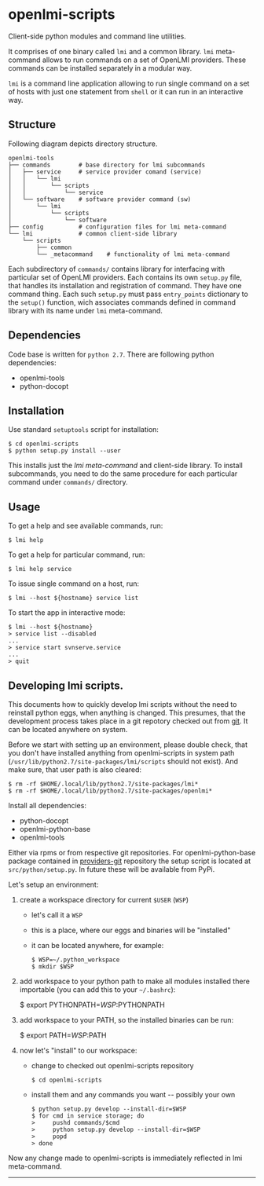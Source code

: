 openlmi-scripts
===============
Client-side python modules and command line utilities.

It comprises of one binary called `lmi` and a common library. `lmi`
meta-command allows to run commands on a set of OpenLMI providers. These
commands can be installed separately in a modular way.

`lmi` is a command line application allowing to run single command on a set
of hosts with just one statement from `shell` or it can run in an
interactive way.

Structure
---------
Following diagram depicts directory structure.

    openlmi-tools
    ├── commands        # base directory for lmi subcommands
    │   ├── service     # service provider comand (service)
    │   │   └── lmi
    │   │       └── scripts
    │   │           └── service
    │   └── software    # software provider command (sw)
    │       └── lmi
    │           └── scripts
    │               └── software
    ├── config          # configuration files for lmi meta-command
    └── lmi             # common client-side library
        └── scripts
            ├── common
            └── _metacommand    # functionality of lmi meta-command

Each subdirectory of `commands/` contains library for interfacing with
particular set of OpenLMI providers. Each contains its own `setup.py` file,
that handles its installation and registration of command. They have one
command thing. Each such `setup.py` must pass `entry_points` dictionary to
the `setup()` function, wich associates commands defined in command library
with its name under `lmi` meta-command.

Dependencies
------------
Code base is written for `python 2.7`.
There are following python dependencies:

 * openlmi-tools
 * python-docopt

Installation
------------
Use standard `setuptools` script for installation:

    $ cd openlmi-scripts
    $ python setup.py install --user

This installs just the *lmi meta-command* and client-side library. To install
subcommands, you need to do the same procedure for each particular command
under `commands/` directory.

Usage
-----
To get a help and see available commands, run:

    $ lmi help

To get a help for particular command, run:

    $ lmi help service

To issue single command on a host, run:

    $ lmi --host ${hostname} service list

To start the app in interactive mode:

    $ lmi --host ${hostname}
    > service list --disabled
    ...
    > service start svnserve.service
    ...
    > quit

Developing lmi scripts.
-----------------------

This documents how to quickly develop lmi scripts without the need to
reinstall python eggs, when anything is changed. This presumes, that the
development process takes place in a git repotory checked out from [git][].
It can be located anywhere on system.

Before we start with setting up an environment, please double check, that you
don't have installed anything from openlmi-scripts in system path
(`/usr/lib/python2.7/site-packages/lmi/scripts` should not exist). And make
sure, that user path is also cleared:

    $ rm -rf $HOME/.local/lib/python2.7/site-packages/lmi*
    $ rm -rf $HOME/.local/lib/python2.7/site-packages/openlmi*

Install all dependencies:

  * python-docopt
  * openlmi-python-base
  * openlmi-tools

Either via rpms or from respective git repositories. For openlmi-python-base
package contained in [providers-git][] repository the setup script is
located at `src/python/setup.py`. In future these will be available from PyPi.

Let's setup an environment:

  1. create a workspace directory for current `$USER` (`WSP`)

      * let's call it a `WSP`
      * this is a place, where our eggs and binaries will be "installed"
      * it can be located anywhere, for example:

            $ WSP=~/.python_workspace
            $ mkdir $WSP

  2. add workspace to your python path to make all modules installed there
     importable (you can add this to your `~/.bashrc`):

        $ export PYTHONPATH=$WSP:$PYTHONPATH

  3. add workspace to your PATH, so the installed binaries can be run:

        $ export PATH=$WSP:$PATH

  4. now let's "install" to our workspace:

      * change to checked out openlmi-scripts repository

            $ cd openlmi-scripts

      * install them and any commands you want -- possibly your own

            $ python setup.py develop --install-dir=$WSP
            $ for cmd in service storage; do
            >     pushd commands/$cmd
            >     python setup.py develop --install-dir=$WSP
            >     popd
            > done

Now any change made to openlmi-scripts is immediately reflected in lmi
meta-command.

------------------------------------------------------------------------------
[git]:           https://github.com/openlmi/openlmi-scripts            "openlmi-scripts"
[providers-git]: ssh://git.fedorahosted.org/git/openlmi-providers.git/ "openlmi-providers"
